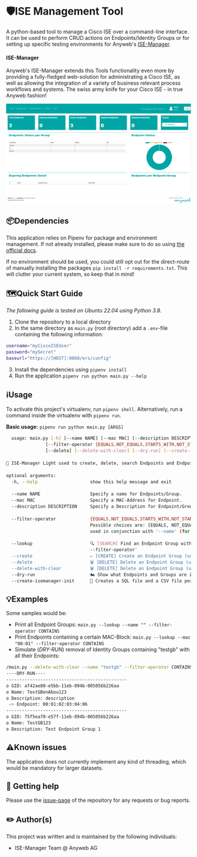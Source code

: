 # 🛡️ISE Management Tool

A python-based tool to manage a Cisco ISE over a command-line interface. It can be used to perform CRUD actions on Endpoints/Identity Groups or for setting up specific testing environments for Anyweb's [ISE-Manager](https://www.anyweb.ch/anyweb-produkte/anyweb-ise-manager/).  

#### ISE-Manager
Anyweb's ISE-Manager extends this Tools functionality even more by providing a fully-fledged web-solution for administrating a Cisco ISE, as well as allowing the integration of a variety of business relevant process workflows and systems. The swiss army knife for your Cisco ISE - in true Anyweb fashion! 

![Anyweb ISE-Manager](docs/assets/anyweb_isemanger.png)

## 📦Dependencies
This application relies on Pipenv for package and environment management. If not already installed, please make sure to do so using [the official docs](https://pipenv-fork.readthedocs.io/en/latest/install.html#installing-pipenv).

If no environment should be used, you could still opt out for the direct-route of manually installing the packages `pip install -r requirements.txt`. This will clutter your current system, so keep that in mind!

## 🗺️Quick Start Guide
_The following guide is tested on Ubuntu 22.04 using Python 3.8._

1. Clone the repository to a local directory
2. In the same directory as `main.py` (root directory) add a `.env`-file containing the following information:
```bash
username="myCiscoISEUser"
password="mySecret"
baseurl="https://[HOST]:9060/ers/config"
```
3. Install the dependencies using `pipenv install`
4. Run the application `pipenv run python main.py --help`


## ℹ️Usage
To activate this project's virtualenv, run `pipenv shell`.
Alternatively, run a command inside the virtualenv with `pipenv run`.

**Basic usage:** `pipenv run python main.py [ARGS]`

```bash
  usage: main.py [-h] [--name NAME] [--mac MAC] [--description DESCRIPTION]
               [--filter-operator {EQUALS,NOT_EQUALS,STARTS_WITH,NOT_STARTS_WITH,ENDS_WITH,NOT_ENDS_WITH,CONTAINS,NOT_CONTAINS}] [--lookup] [--create]
               [--delete] [--delete-with-clear] [--dry-run] [--create-isemanager-init]

🤠 ISE-Manager Light used to create, delete, search Endpoints and Endpoint Groups. And a lot more!

optional arguments:
  -h, --help                    show this help message and exit

  --name NAME                   Specify a name for Endpoints/Group.
  --mac MAC                     Specify a MAC-Address for Endpoint.
  --description DESCRIPTION     Specify a Description for Endpoint/Group.

  --filter-operator             {EQUALS,NOT_EQUALS,STARTS_WITH,NOT_STARTS_WITH,ENDS_WITH,NOT_ENDS_WITH,CONTAINS,NOT_CONTAINS}
                                Possible choices are: [EQUALS, NOT_EQUALS, STARTS_WITH, NOT_STARTS_WITH, ENDS_WITH, NOT_ENDS_WITH, CONTAINS, NOT_CONTAINS] Has to be
                                used in conjunction with '--name' (for EndpointGroups) or '--mac' (for Endpoints). Defaults to EQUALS.

  --lookup                      🔍 [SEARCH] Find an Endpoint Group with it's Endpoints (using '--name') or an Endpoint (using '--mac'). Can be used in conjunction with '
                                --filter-operator'
  --create                      ✏️ [CREATE] Create an Endpoint Group (using '--name' and '--description') or an Endpoint (using '--mac' and '--description').
  --delete                      🗑️ [DELETE] Delete an Endpoint Group (using '--name') or an Endpoint (using '--mac').
  --delete-with-clear           🗑️ [DELETE] Delete an Endpoint Group (using '--name') and all of it's Endpoints. Can be used in conjunction with '--filter-operator'.
  --dry-run                     🏍️ Show what Endpoints and Groups are involved witout performing the action
  --create-isemanager-init      📄 Creates a SQL file and a CSV file per group with all the associated endpoints. Designed to help syncing for ISE to ISEManager.   
  ```

## 💡Examples

Some samples would be:   
 - Print all Endpoint Groups: `main.py --lookup --name "" --filter-operator CONTAINS`
 - Print Endpoints containing a certain MAC-Block: `main.py --lookup --mac "00:01" --filter-operator CONTAINS`
 - Simulate (_DRY-RUN_) removal of Identity Groups containing "testgb" with all their Endpoints:   
 ```bash
 /main.py --delete-with-clear --name "testgb" --filter-operator CONTAINS --dry-run
----DRY-RUN----
----------------------------------------------
 o GID: af42ae80-e5bb-11eb-894b-005056b226aa
 o Name: TestGBenAbou123
 o Description: description
  -> Endpoint: 00:01:02:03:04:06
----------------------------------------------
 o GID: 75f5ea70-e57f-11eb-894b-005056b226aa
 o Name: TestGB123
 o Description: Test Endpoint Group 1
 ```

## ⚠️Known issues

The application does not currently implement any kind of threading, which would be mandatory for larger datasets.  

## 📯 Getting help

Please use the [issue-page](https://gitlab.com/anyweb/cisco-code-exchange/ise-management-tool/-/issues) of the repository for any requests or bug reports.

## ✏️ Author(s)

This project was written and is maintained by the following individuals:

- ISE-Manager Team @ Anyweb AG 
